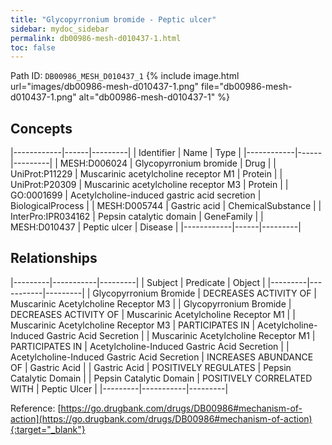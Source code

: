 ```yaml
---
title: "Glycopyrronium bromide - Peptic ulcer"
sidebar: mydoc_sidebar
permalink: db00986-mesh-d010437-1.html
toc: false 
---
```



Path ID: `DB00986_MESH_D010437_1`
{% include image.html url="images/db00986-mesh-d010437-1.png" file="db00986-mesh-d010437-1.png" alt="db00986-mesh-d010437-1" %}

## Concepts

|------------|------|---------|
| Identifier | Name | Type    |
|------------|------|---------|
| MESH:D006024 | Glycopyrronium bromide | Drug |
| UniProt:P11229 | Muscarinic acetylcholine receptor M1 | Protein |
| UniProt:P20309 | Muscarinic acetylcholine receptor M3 | Protein |
| GO:0001699 | Acetylcholine-induced gastric acid secretion | BiologicalProcess |
| MESH:D005744 | Gastric acid | ChemicalSubstance |
| InterPro:IPR034162 | Pepsin catalytic domain | GeneFamily |
| MESH:D010437 | Peptic ulcer | Disease |
|------------|------|---------|

## Relationships

|---------|-----------|---------|
| Subject | Predicate | Object  |
|---------|-----------|---------|
| Glycopyrronium Bromide | DECREASES ACTIVITY OF | Muscarinic Acetylcholine Receptor M3 |
| Glycopyrronium Bromide | DECREASES ACTIVITY OF | Muscarinic Acetylcholine Receptor M1 |
| Muscarinic Acetylcholine Receptor M3 | PARTICIPATES IN | Acetylcholine-Induced Gastric Acid Secretion |
| Muscarinic Acetylcholine Receptor M1 | PARTICIPATES IN | Acetylcholine-Induced Gastric Acid Secretion |
| Acetylcholine-Induced Gastric Acid Secretion | INCREASES ABUNDANCE OF | Gastric Acid |
| Gastric Acid | POSITIVELY REGULATES | Pepsin Catalytic Domain |
| Pepsin Catalytic Domain | POSITIVELY CORRELATED WITH | Peptic Ulcer |
|---------|-----------|---------|

Reference: [https://go.drugbank.com/drugs/DB00986#mechanism-of-action](https://go.drugbank.com/drugs/DB00986#mechanism-of-action){:target="_blank"}